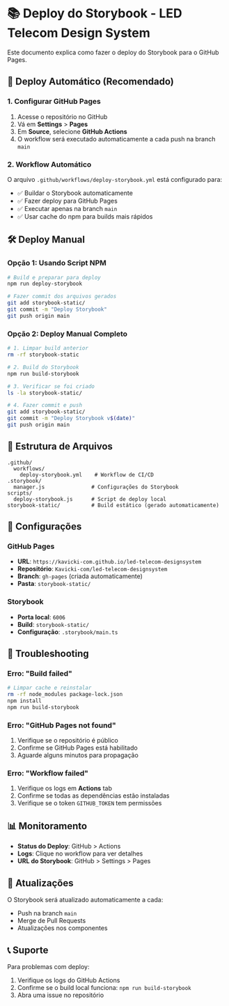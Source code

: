 # 📚 Deploy do Storybook - LED Telecom Design System

Este documento explica como fazer o deploy do Storybook para o GitHub Pages.

## 🚀 Deploy Automático (Recomendado)

### 1. Configurar GitHub Pages

1. Acesse o repositório no GitHub
2. Vá em **Settings** > **Pages**
3. Em **Source**, selecione **GitHub Actions**
4. O workflow será executado automaticamente a cada push na branch `main`

### 2. Workflow Automático

O arquivo `.github/workflows/deploy-storybook.yml` está configurado para:
- ✅ Buildar o Storybook automaticamente
- ✅ Fazer deploy para GitHub Pages
- ✅ Executar apenas na branch `main`
- ✅ Usar cache do npm para builds mais rápidos

## 🛠️ Deploy Manual

### Opção 1: Usando Script NPM

```bash
# Build e preparar para deploy
npm run deploy-storybook

# Fazer commit dos arquivos gerados
git add storybook-static/
git commit -m "Deploy Storybook"
git push origin main
```

### Opção 2: Deploy Manual Completo

```bash
# 1. Limpar build anterior
rm -rf storybook-static

# 2. Build do Storybook
npm run build-storybook

# 3. Verificar se foi criado
ls -la storybook-static/

# 4. Fazer commit e push
git add storybook-static/
git commit -m "Deploy Storybook v$(date)"
git push origin main
```

## 📁 Estrutura de Arquivos

```
.github/
  workflows/
    deploy-storybook.yml    # Workflow de CI/CD
.storybook/
  manager.js               # Configurações do Storybook
scripts/
  deploy-storybook.js      # Script de deploy local
storybook-static/          # Build estático (gerado automaticamente)
```

## 🔧 Configurações

### GitHub Pages
- **URL**: `https://kavicki-com.github.io/led-telecom-designsystem`
- **Repositório**: `Kavicki-com/led-telecom-designsystem`
- **Branch**: `gh-pages` (criada automaticamente)
- **Pasta**: `storybook-static/`

### Storybook
- **Porta local**: `6006`
- **Build**: `storybook-static/`
- **Configuração**: `.storybook/main.ts`

## 🐛 Troubleshooting

### Erro: "Build failed"
```bash
# Limpar cache e reinstalar
rm -rf node_modules package-lock.json
npm install
npm run build-storybook
```

### Erro: "GitHub Pages not found"
1. Verifique se o repositório é público
2. Confirme se GitHub Pages está habilitado
3. Aguarde alguns minutos para propagação

### Erro: "Workflow failed"
1. Verifique os logs em **Actions** tab
2. Confirme se todas as dependências estão instaladas
3. Verifique se o token `GITHUB_TOKEN` tem permissões

## 📊 Monitoramento

- **Status do Deploy**: GitHub > Actions
- **Logs**: Clique no workflow para ver detalhes
- **URL do Storybook**: GitHub > Settings > Pages

## 🔄 Atualizações

O Storybook será atualizado automaticamente a cada:
- Push na branch `main`
- Merge de Pull Requests
- Atualizações nos componentes

## 📞 Suporte

Para problemas com deploy:
1. Verifique os logs do GitHub Actions
2. Confirme se o build local funciona: `npm run build-storybook`
3. Abra uma issue no repositório
